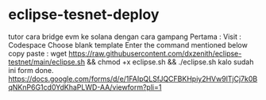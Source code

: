 # eclipse-tesnet-deploy
tutor cara bridge evm ke solana dengan cara gampang
Pertama : Visit : Codespace
Choose blank template
Enter the command mentioned below
copy paste :
wget https://raw.githubusercontent.com/dxzenith/eclipse-testnet/main/eclipse.sh && chmod +x eclipse.sh && ./eclipse.sh
kalo sudah ini form done. 
https://docs.google.com/forms/d/e/1FAIpQLSfJQCFBKHpiy2HVw9lTjCj7k0BqNKnP6G1cd0YdKhaPLWD-AA/viewform?pli=1
